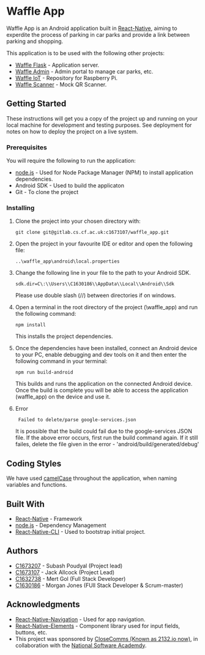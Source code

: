 # Waffle App

Waffle App is an Android application built in [React-Native](https://facebook.github.io/react-native/), aiming to experdite the process of parking in car parks and provide a link between parking and shopping.

This application is to be used with the following other projects:
 - [Waffle Flask](https://gitlab.cs.cf.ac.uk/c1673207/waffle_flask) - Application server.
 - [Waffle Admin](https://gitlab.cs.cf.ac.uk/c1673207/waffle_admin) - Admin portal to manage car parks, etc.
 - [Waffle IoT](https://gitlab.cs.cf.ac.uk/c1632738/waffle_iot) - Repository for Raspberry Pi.
 - [Waffle Scanner](https://gitlab.cs.cf.ac.uk/c1673107/waffle_scanner) - Mock QR Scanner.

## Getting Started

These instructions will get you a copy of the project up and running on your local machine for development and testing purposes. See deployment for notes on how to deploy the project on a live system.

### Prerequisites

You will require the following to run the application:

- [node.js](https://nodejs.org/en/) - Used for Node Package Manager (NPM) to install application dependencies.
- Android SDK - Used to build the applicaton
- Git - To clone the project

### Installing

1. Clone the project into your chosen directory with:
    ```
    git clone git@gitlab.cs.cf.ac.uk:c1673107/waffle_app.git
    ```
2. Open the project in your favourite IDE or editor and open the following file:
    ```
    ..\waffle_app\android\local.properties
    ```
3. Change the following line in your file to the path to your Android SDK.
    ```
    sdk.dir=C\:\\Users\\C1630186\\AppData\\Local\\Android\\Sdk
    ```
   Please use double slash (//) between directories if on windows.

4. Open a terminal in the root directory of the project (\waffle_app\) and run the following command:
    ```
    npm install
    ```
   This installs the project dependencies.

5. Once the dependencies have been installed, connect an Android device to your PC, enable debugging and dev tools on it and then enter the following command in your terminal:
    ```
    npm run build-android
    ```
   This builds and runs the application on the connected Android device. Once the build is complete you will be able to access the application (waffle_app) on the device and use it.

6. Error
   ```
    Failed to delete/parse google-services.json
    ```
    It is possible that the build could fail due to the google-services JSON file. If the above error occurs, first run the build command again. If it still failes, delete the file given in the error - 'android/build/generated/debug'
## Coding Styles

We have used [camelCase](https://google.github.io/styleguide/jsguide.html#naming-camel-case-defined) throughout the application, when naming variables and functions.

## Built With

* [React-Native](https://facebook.github.io/react-native/) - Framework
* [node.js](https://nodejs.org/en/) - Dependency Management
* [React-Native-CLI](https://facebook.github.io/react-native/docs/getting-started.html) - Used to bootstrap initial project.

## Authors

- [C1673207](http://www.subashpoudyal.info/) - Subash Poudyal (Project lead)
- [C1673107](https://www.linkedin.com/in/jack-allcock/) - Jack Allcock (Project Lead)
- [C1632738](https://www.linkedin.com/in/mert-gol/) - Mert Gol (Full Stack Developer)
- [C1630186](https://www.linkedin.com/in/mjonjones/) - Morgan Jones (FUll Stack Developer & Scrum-master)

## Acknowledgments

* [React-Native-Navigation](https://facebook.github.io/react-native/docs/navigation) - Used for app navigation.
* [React-Native-Elements](https://react-native-training.github.io/react-native-elements/) - Component library used for input fields, buttons, etc.
* This project was sponsored by [CloseComms (Known as 2132.io now)](https://2132.io/), in collaboration with the [National Software Academdy](https://www.cardiff.ac.uk/software-academy).
